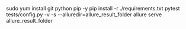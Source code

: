 sudo yum install git python pip -y
pip install -r ./requirements.txt
pytest tests/config.py -v -s --alluredir=allure_result_folder
allure serve allure_result_folder